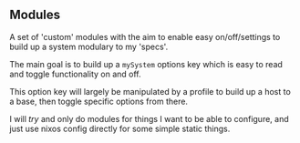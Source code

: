 ## Modules

A set of 'custom' modules with the aim to enable easy on/off/settings to build up a system modulary to my 'specs'.

The main goal is to build up a `mySystem` options key which is easy to read and toggle functionality on and off.

This option key will largely be manipulated by a profile to build up a host to a base, then toggle specific options from there.

I will _try_ and only do modules for things I want to be able to configure, and just use nixos config directly for some simple static things.
